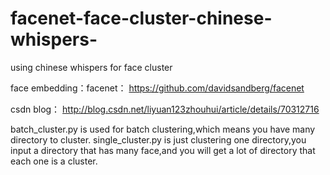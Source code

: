 # facenet-face-cluster-chinese-whispers-
using chinese whispers for face cluster

face embedding：facenet：
https://github.com/davidsandberg/facenet


csdn blog：
http://blog.csdn.net/liyuan123zhouhui/article/details/70312716

batch_cluster.py is used for batch clustering,which means you have many directory to cluster.
single_cluster.py is just clustering one directory,you input a directory that has many face,and you will get a lot of directory that each one is a cluster.

